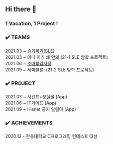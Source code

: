 ## Hi there 👋  

### 1 Vacation, 1 Project !    

### ✔️ TEAMS 
2021.03 ~ [슬기짜기(SLE)](https://github.com/HGU-slegizzagi)  
2021.03 ~ 아니 이거 왜 안돼 (21-1 SLE 방학 프로젝트)  
2021.06 ~ [조마루감자탕](https://github.com/JMRGJT)  
2021.09 ~ 세미콜론; (21-2 SLE 방학 프로젝트)  

### ✔️ PROJECT  
2021.03 ~ 시간표+분실물 (App)  
2021.06 ~ IT가이드 (App)  
2021.09 ~ Hisnet 공지 알림이 (App)  

### ✔️ ACHIEVEMENTS    
2020.12 - 한동대학교 C프로그래밍 컨테스트 대상
